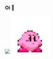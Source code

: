 ### Oi 👋
<img src="https://github.githubassets.com/images/mona-whisper.gif" />
<img src="assets/kirby.gif" />
